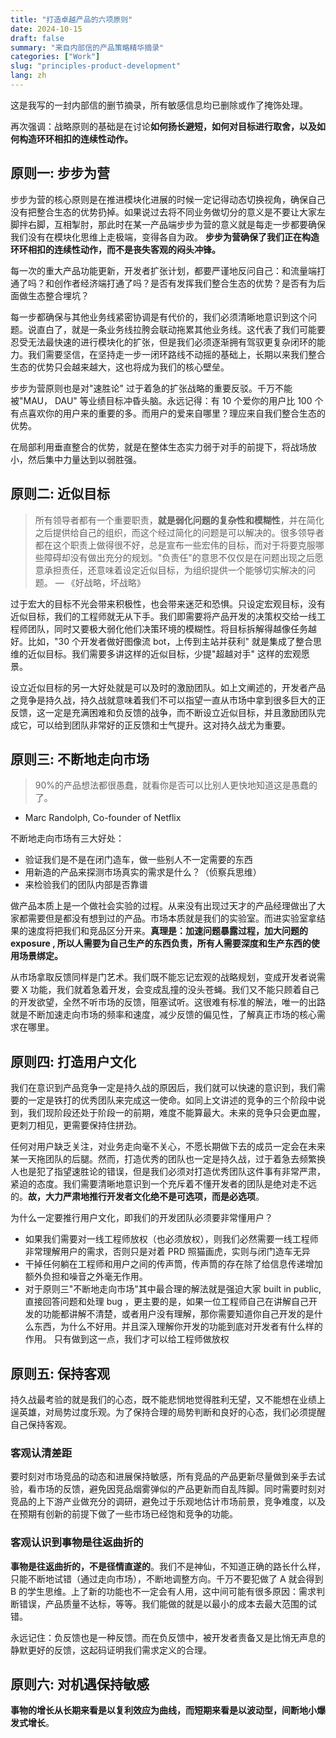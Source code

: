 ```yaml
---
title: "打造卓越产品的六项原则"
date: 2024-10-15
draft: false
summary: "来自内部信的产品策略精华摘录"
categories: ["Work"]
slug: "principles-product-development"
lang: zh
---
```



这是我写的一封内部信的删节摘录，所有敏感信息均已删除或作了掩饰处理。

再次强调：战略原则的基础是在讨论**如何扬长避短，如何对目标进行取舍，以及如何构造环环相扣的连续性动作。**

## 原则一: 步步为营

步步为营的核心原则是在推进模块化进展的时候一定记得动态切换视角，确保自己没有把整合生态的优势扔掉。如果说过去将不同业务做切分的意义是不要让大家左脚拌右脚，互相掣肘，那此时在某一产品端步步为营的意义就是每走一步都要确保我们没有在模块化思维上走极端，变得各自为政。 **步步为营确保了我们正在构造环环相扣的连续性动作，而不是丧失客观的闷头冲锋。**

每一次的重大产品功能更新，开发者扩张计划，都要严谨地反问自己：和流量端打通了吗？和创作者经济端打通了吗？是否有发挥我们整合生态的优势？是否有为后面做生态整合埋坑？

每一步都确保与其他业务线紧密协调是有代价的，我们必须清晰地意识到这个问题。说直白了，就是一条业务线拉胯会联动拖累其他业务线。这代表了我们可能要忍受无法最快速的进行模块化的扩张，但是我们必须逐渐拥有驾驭更复杂闭环的能力。我们需要坚信，在坚持走一步一闭环路线不动摇的基础上，长期以来我们整合生态的优势只会越来越大，这也将成为我们的核心壁垒。

步步为营原则也是对"速胜论" 过于着急的扩张战略的重要反驳。千万不能被"MAU， DAU" 等业绩目标冲昏头脑。永远记得：有 10 个爱你的用户比 100 个有点喜欢你的用户来的重要的多。而用户的爱来自哪里？理应来自我们整合生态的优势。

在局部利用垂直整合的优势，就是在整体生态实力弱于对手的前提下，将战场放小，然后集中力量达到以弱胜强。

## 原则二: 近似目标

> 所有领导者都有一个重要职责，**就是弱化问题的复杂性和模糊性**，并在简化之后提供给自己的组织，而这个经过简化的问题是可以解决的。很多领导者都在这个职责上做得很不好，总是宣布一些宏伟的目标，而对于将要克服哪些障碍却没有做出充分的规划。"负责任"的意思不仅仅是在问题出现之后愿意承担责任，还意味着设定近似目标，为组织提供一个能够切实解决的问题。
— 《好战略，坏战略》
> 

过于宏大的目标不光会带来积极性，也会带来迷茫和恐惧。只设定宏观目标，没有近似目标，我们的工程师就无从下手。我们即需要将产品开发的决策权交给一线工程师团队，同时又要极大弱化他们决策环境的模糊性。将目标拆解得越像任务越好。比如，"30 个开发者做好图像流 bot，上传到主站并获利" 就是集成了整合思维的近似目标。我们需要多讲这样的近似目标，少提"超越对手" 这样的宏观愿景。

设立近似目标的另一大好处就是可以及时的激励团队。如上文阐述的，开发者产品之竞争是持久战，持久战就意味着我们不可以指望一直从市场中拿到很多巨大的正反馈，这一定是充满困难和负反馈的战争，而不断设立近似目标，并且激励团队完成它，可以给到团队非常好的正反馈和士气提升。这对持久战尤为重要。

## 原则三: 不断地走向市场

> 90%的产品想法都很愚蠢，就看你是否可以比别人更快地知道这是愚蠢的了。
- Marc Randolph, Co-founder of Netflix
> 

不断地走向市场有三大好处：

- 验证我们是不是在闭门造车，做一些别人不一定需要的东西
- 用新造的产品来探测市场真实的需求是什么？（侦察兵思维）
- 来检验我们的团队内部是否靠谱

做产品本质上是一个做社会实验的过程。从来没有出现过天才的产品经理做出了大家都需要但是都没有想到过的产品。市场本质就是我们的实验室。而进实验室拿结果的速度将把我们和竞品区分开来。**真理是：加速问题暴露过程，加大问题的 exposure , 所以人需要为自己生产的东西负责，所有人需要深度和生产东西的使用场景绑定。**

从市场拿取反馈同样是门艺术。我们既不能忘记宏观的战略规划，变成开发者说需要 X 功能，我们就着急着开发，会变成乱撞的没头苍蝇。我们又不能只顾着自己的开发欲望，全然不听市场的反馈，阻塞试听。这很难有标准的解法，唯一的出路就是不断加速走向市场的频率和速度，减少反馈的偏见性，了解真正市场的核心需求在哪里。

## 原则四: 打造用户文化

我们在意识到产品竞争一定是持久战的原因后，我们就可以快速的意识到，我们需要的一定是铁打的优秀团队来完成这一使命。如同上文讲述的竞争的三个阶段中说到，我们现阶段还处于阶段一的前期，难度不能算最大。未来的竞争只会更血腥，更刺刀相见，更需要保持住拼劲。

任何对用户缺乏关注，对业务走向毫不关心，不愿长期做下去的成员一定会在未来某一天拖团队的后腿。然而，打造优秀的团队也一定是持久战，过于着急去频繁换人也是犯了指望速胜论的错误，但是我们必须对打造优秀团队这件事有非常严肃，紧迫的态度。我们需要清晰地意识到一个充斥着不懂开发者的团队是绝对走不远的。**故，大力严肃地推行开发者文化绝不是可选项，而是必选项**。

为什么一定要推行用户文化，即我们的开发团队必须要非常懂用户？

- 如果我们需要对一线工程师放权（也必须放权），则我们必然需要一线工程师非常理解用户的需求，否则只是对着 PRD 照猫画虎，实则与闭门造车无异
- 干掉任何躺在工程师和用户之间的传声筒，传声筒的存在除了给信息传递增加额外负担和噪音之外毫无作用。
- 对于原则三"不断地走向市场"其中最合理的解法就是强迫大家 built in public, 直接回答问题和处理 bug ，更主要的是，如果一位工程师自己在讲解自己开发的功能都讲解不清楚，或者用户没有理解，那你需要知道你自己开发的是什么东西，为什么不好用。并且深入理解你开发的功能到底对开发者有什么样的作用。 只有做到这一点，我们才可以给工程师做放权

## 原则五: 保持客观

持久战最考验的就是我们的心态，既不能悲悯地觉得胜利无望，又不能想在业绩上逞英雄，对局势过度乐观。为了保持合理的局势判断和良好的心态，我们必须提醒自己保持客观。

### **客观认清差距**

要时刻对市场竞品的动态和进展保持敏感，所有竞品的产品更新尽量做到亲手去试验，看市场的反馈，避免因竞品烟雾弹似的产品更新而自乱阵脚。同时需要时刻对竞品的上下游产业做充分的调研，避免过于乐观地估计市场前景，竞争难度，以及在预期有创新的前提下做了一些市场已经饱和竞争的功能。

### **客观认识到事物是往返曲折的**

**事物是往返曲折的，不是径情直遂的**。我们不是神仙，不知道正确的路长什么样，只能不断地试错（通过走向市场），不断地调整方向。千万不要犯做了 A 就会得到 B 的学生思维。上了新的功能也不一定会有人用，这中间可能有很多原因：需求判断错误，产品质量不达标，等等。我们能做的就是以最小的成本去最大范围的试错。

永远记住：负反馈也是一种反馈。而在负反馈中，被开发者责备又是比悄无声息的静默更好的反馈，这起码证明我们需求定义的合理。

## 原则六: 对机遇保持敏感

**事物的增长从长期来看是以复利效应为曲线，而短期来看是以波动型，间断地小爆发式增长**。